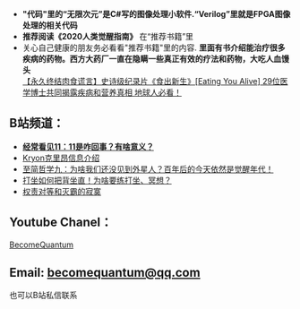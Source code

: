 * **"代码"里的“无限次元”是C#写的图像处理小软件.“Verilog”里就是FPGA图像处理的相关代码**
* **推荐阅读《2020人类觉醒指南》** 在“推荐书籍”里
* 关心自己健康的朋友务必看看"推荐书籍"里的内容. **里面有书介绍能治疗很多疾病的药物。西方大药厂一直在隐瞒一些真正有效的疗法和药物，大吃人血馒头**  
[【永久终结肉食谎言】史诗级纪录片《食出新生》[Eating You Alive] 29位医学博士共同揭露疾病和营养真相 地球人必看！](https://www.bilibili.com/video/BV1vg411A7kg)


## B站频道：
* [**经常看见11：11是咋回事？有啥意义？**](https://zhuanlan.zhihu.com/p/523746992) 
* [Kryon克里昂信息介绍](https://www.bilibili.com/video/BV1sf4y1f7Vr) 
* [至简哲学九：为啥我们还没见到外星人？百年后的今天依然是觉醒年代！](https://www.bilibili.com/video/BV1zL41147wt) 
* [打坐如何把背坐直！为啥要练打坐、冥想？](https://www.bilibili.com/video/BV13f4y1f7eM)
* [权责对等和灭霸的寂寞](https://www.bilibili.com/video/BV13U4y1X7u8)



## Youtube Chanel：

[BecomeQuantum](https://www.youtube.com/channel/UCvJH-Cp7SypXvJ-e0KSOo1A)

## Email: becomequantum@qq.com
也可以B站私信联系
